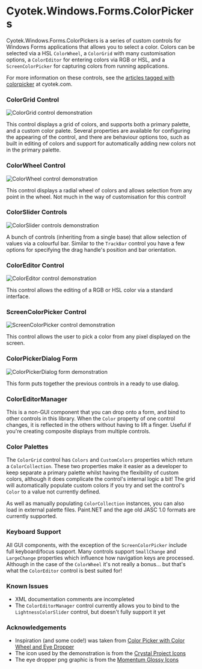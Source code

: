 ﻿# Cyotek.Windows.Forms.ColorPickers

Cyotek.Windows.Forms.ColorPickers is a series of custom controls for Windows Forms applications that allows you to select a color. Colors can be selected via a HSL `ColorWheel`, a `ColorGrid` with many customisation options, a `ColorEditor` for entering colors via RGB or HSL, and a `ScreenColorPicker` for capturing colors from running applications.

For more information on these controls, see the [articles tagged with colorpicker](http://cyotek.com/blog/tag/colorpicker) at cyotek.com.

### ColorGrid Control

![ColorGrid control demonstration](http://static.cyotek.com/files/articleimages/cp-colorgridcontrol.png)

This control displays a grid of colors, and supports both a primary palette, and a custom color palete. Several properties are available for configuring the appearing of the control, and there are behaviour options too, such as built in editing of colors and support for automatically adding new colors not in the primary palette.

### ColorWheel Control

![ColorWheel control demonstration](http://static.cyotek.com/files/articleimages/cp-colorwheelcontrol.png)

This control displays a radial wheel of colors and allows selection from any point in the wheel. Not much in the way of customisation for this control!

### ColorSlider Controls

![ColorSlider controls demonstration](http://static.cyotek.com/files/articleimages/cp-colorslidercontrols.png)

A bunch of controls (inheriting from a single base) that allow selection of values via a colourful bar. Similar to the `TrackBar` control you have a few options for specifying the drag handle's position and bar orientation.

### ColorEditor Control

![ColorEditor control demonstration](http://static.cyotek.com/files/articleimages/cp-coloreditorcontrol.png)

This control allows the editing of a RGB or HSL color via a standard interface.

### ScreenColorPicker Control

![ScreenColorPicker control demonstration](http://static.cyotek.com/files/articleimages/cp-screencolorpickercontrol.png)

This control allows the user to pick a color from any pixel displayed on the screen. 

### ColorPickerDialog Form

![ColorPickerDialog form demonstration](http://static.cyotek.com/files/articleimages/cp-colorpickerdialog.png)

This form puts together the previous controls in a ready to use dialog.

### ColorEditorManager

This is a non-GUI component that you can drop onto a form, and bind to other controls in this library. When the `Color` property of one control changes, it is reflected in the others without having to lift a finger. Useful if you're creating composite displays from multiple controls.

### Color Palettes

The `ColorGrid` control has `Colors` and `CustomColors` properties which return a `ColorCollection`. These two properties make it easier as a developer to keep separate a primary palette whilst having the flexibility of custom colors, although it does complicate the control's internal logic a bit! The grid will automatically populate custom colors if you try and set the control's `Color` to a value not currently defined.

As well as manually populating `ColorCollection` instances, you can also load in external palette files. Paint.NET and the age old JASC 1.0 formats are currently supported. 

### Keyboard Support

All GUI components, with the exception of the `ScreenColorPicker` include full keyboard/focus support. Many controls support `SmallChange` and `LargeChange` properties which influence how navigation keys are processed. Although in the case of the `ColorWheel` it's not really a bonus... but that's what the `ColorEditor` control is best suited for!

### Known Issues

* XML documentation comments are incompleted
* The `ColorEditorManager` control currently allows you to bind to the `LightnessColorSlider` control, but doesn't fully support it yet

### Acknowledgements
* Inspiration (and some code!) was taken from [Color Picker with Color Wheel and Eye Dropper](http://www.codeproject.com/Articles/21965/Color-Picker-with-Color-Wheel-and-Eye-Dropper)
* The icon used by the demonstration is from the [Crystal Project Icons](http://www.iconfinder.com/icondetails/17937/128/color_color_scheme_icons_renk_icon)
* The eye dropper png graphic is from the [Momentum Glossy Icons](http://www.iconfinder.com/icondetails/84569/32/eyedropper_icon)